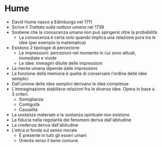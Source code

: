 # Hume

- David Hume nasce a Edimburgo nel 1711
- Scrive il *Trattato sulla nattura umana* nel 1739
- Sostiene che la conoscenza umana non può spingersi oltre la probabilità
	- La conoscenza è certa solo quando implica una relazione pura tra le idee (per esempio la matematica)
- Esistono 2 tipologie di percezione
	- Le impressioni: percezioni nel momento in cui sono attuali, immediate e vivide
	- Le idee: immagini diluite delle impressioni
- La mente umana dipende dalle impressioni
- La funzione della memoria è quella di conservare l'ordine delle idee semplici
- Dall'unione delle idee semplici derivano le idee complesse
- L'immaginazione stabilisce relazioni fra le diverse idee. Opera in base a 3 criteri:
	- Somiglianza
	- Contiguità
	- Causalità
- La sostanza materiale e la sostanza spirituale non esistono
- La fiducia nella regolarità dei fenomeni deriva dall'abitudine
- La credenza deriva dall'abitudine
- L'etica si fonda sul senso morale
	- È presente in tutti gli esseri umani
	- Orienta verso il bene comune